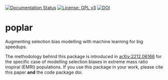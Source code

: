 [![Documentation Status](https://readthedocs.org/projects/poplar/badge/?version=latest)](https://poplar.readthedocs.io/en/latest/)
[![License: GPL v3](https://img.shields.io/badge/License-GPLv3-blue.svg)](https://www.gnu.org/licenses/gpl-3.0)
[![DOI](https://zenodo.org/badge/586973569.svg)](https://zenodo.org/badge/latestdoi/586973569)
# poplar
Augmenting selection bias modelling with machine learning for big speedups.

The methodology behind this package is introduced in [arXiv:2212.06166](https://arxiv.org/abs/2212.06166) for the specific case of modelling selection biases in extreme mass ratio inspiral (EMRI) populations. If you use this package in your work, please cite this paper **and** the code package doi.
